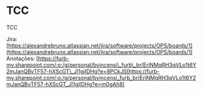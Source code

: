# TCC

TCC

Jira: [https://alexandrebruno.atlassian.net/jira/software/projects/OPS/boards/1](https://alexandrebruno.atlassian.net/jira/software/projects/OPS/boards/1)
Anotações: [https://furb-my.sharepoint.com/:o:/g/personal/bvincensi\_furb\_br/EriNMqRH3qVLo1t6Y2mJanQBvTF57-hXScGT\_JI1gjIDHg?e=8PCkJI](https://furb-my.sharepoint.com/:o:/g/personal/bvincensi_furb_br/EriNMqRH3qVLo1t6Y2mJanQBvTF57-hXScGT_JI1gjIDHg?e=m0gAh8)




